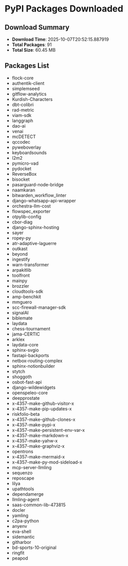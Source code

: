 # PyPI Packages Downloaded

## Download Summary
- **Download Time**: 2025-10-07T20:52:15.887919
- **Total Packages**: 91
- **Total Size**: 60.45 MB

## Packages List
- flock-core
- authentik-client
- simplemseed
- gitflow-analytics
- Kurdish-Characters
- dbt-colibri
- rad-metric
- viam-sdk
- langgraph
- dao-ai
- venai
- mcDETECT
- qccodec
- pyweboverlay
- keyboardsounds
- l2m2
- pymicro-vad
- pydocket
- ReverseBox
- bisocket
- pasarguard-node-bridge
- naamkaran
- bitwarden_workflow_linter
- django-whatsapp-api-wrapper
- orchestra-llm-cost
- flowspec_exporter
- otpylib-config
- cbor-diag
- django-sphinx-hosting
- sayer
- ropey-py
- atr-adaptive-laguerre
- outkast
- beyond
- ingestify
- warn-transformer
- arpakitlib
- toolfront
- mainpy
- brozzler
- cloudtools-sdk
- amp-benchkit
- mmguero
- scc-firewall-manager-sdk
- signalAI
- biblemate
- laydata
- chess-tournament
- jama-CERTIC
- arklex
- laydata-core
- sphinx-svgio
- fastapi-backports
- netbox-routing-complex
- sphinx-notionbuilder
- stytch
- shoggoth
- osbot-fast-api
- django-wildewidgets
- openspeleo-core
- deepprostate
- x-4357-make-github-visitor-x
- x-4357-make-pip-updates-x
- riskfolio-beta
- x-4357-make-github-clones-x
- x-4357-make-pypi-x
- x-4357-make-persistent-env-var-x
- x-4357-make-markdown-x
- x-4357-make-yahw-x
- x-4357-make-graphviz-x
- opentrons
- x-4357-make-mermaid-x
- x-4357-make-py-mod-sideload-x
- mcp-server-llmling
- sequenzo
- reposcape
- lilya
- upathtools
- dependamerge
- llmling-agent
- saas-common-lib-473815
- docler
- yamling
- c2pa-python
- anyenv
- eva-shell
- sidemantic
- githarbor
- bd-sports-10-original
- ringfit
- peapod
